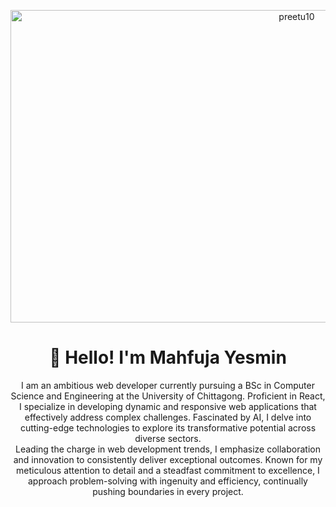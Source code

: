 <p align="center"><img align="center" src="https://i.ibb.co/0VNWrd4/fabian-grohs-423591-unsplash.jpg" alt="preetu10" width="900px" height="500px" /> </p>
<h1 align="center">👋 Hello! I'm Mahfuja Yesmin</h1>

<p align="center">
I am an ambitious web developer currently pursuing a BSc in Computer Science and Engineering at the University of Chittagong. Proficient in React, I specialize in developing dynamic and responsive web applications that effectively address complex challenges. Fascinated by AI, I delve into cutting-edge technologies to explore its transformative potential across diverse sectors. <br>
Leading the charge in web development trends, I emphasize collaboration and innovation to consistently deliver exceptional outcomes. Known for my meticulous attention to detail and a steadfast commitment to excellence, I approach problem-solving with ingenuity and efficiency, continually pushing boundaries in every project.
</p>

<!--
**preetu10/preetu10** is a ✨ _special_ ✨ repository because its `README.md` (this file) appears on your GitHub profile.

Here are some ideas to get you started:

- 🔭 I’m currently working on ...
- 🌱 I’m currently learning ...
- 👯 I’m looking to collaborate on ...
- 🤔 I’m looking for help with ...
- 💬 Ask me about ...
- 📫 How to reach me: ...
- 😄 Pronouns: ...
- ⚡ Fun fact: ...
-->
